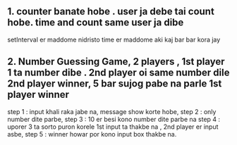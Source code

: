 
## 1. counter banate hobe . user ja debe tai count hobe. time and count same user ja dibe

setInterval er maddome nidristo time er maddome aki kaj bar bar kora jay

## 2. Number Guessing Game,  2 players , 1st player 1 ta number dibe . 2nd player oi same number dile 2nd player winner, 5 bar sujog pabe na parle 1st player winner
  step 1 : input khali raka jabe na, message show korte hobe,
  step 2 : only number dite parbe,
  step 3 : 10 er besi kono number dite parbe na
  step 4 : uporer 3 ta sorto puron korele 1st input ta thakbe na , 2nd player er input asbe,
  step 5 : winner howar por kono input box thakbe na.
  







